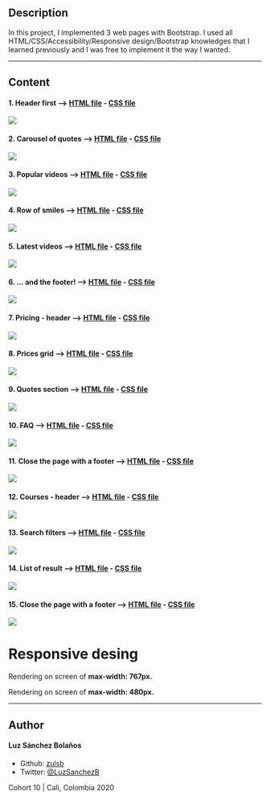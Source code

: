 ![]()

## Description

In this project, I implemented 3 web pages with Bootstrap. I used all HTML/CSS/Accessibility/Responsive design/Bootstrap knowledges that I learned previously
and I was free to implement it the way I wanted.

---
## Content
#### 1. Header first --> [HTML file](./0-homepage.html) - [CSS file](./styles.css)
![](./images/)

#### 2. Carousel of quotes --> [HTML file](./1-homepage.html) - [CSS file](./styles.css)
![](./images/)

#### 3. Popular videos --> [HTML file](./2-homepage.html) - [CSS file](./styles.css)
![](./images/)

#### 4. Row of smiles --> [HTML file](./3-homepage.html) - [CSS file](./styles.css)
![](./images/)

#### 5. Latest videos --> [HTML file](./4-homepage.html) - [CSS file](./styles.css)
![](./images/)

#### 6. ... and the footer! --> [HTML file](./homepage.html) - [CSS file](./styles.css)
![](./images/)

#### 7. Pricing - header --> [HTML file](./0-pricing.html) - [CSS file](./styles.css)
![](./images/)

#### 8. Prices grid --> [HTML file](./1-pricing.html) - [CSS file](./styles.css)
![](./images/)

#### 9. Quotes section --> [HTML file](./2-pricing.html) - [CSS file](./styles.css)
![](./images/)

#### 10. FAQ --> [HTML file](./3-pricing.html) - [CSS file](./styles.css)
![](./images/)

#### 11. Close the page with a footer --> [HTML file](./pricing.html) - [CSS file](./styles.css)
![](./images/)

#### 12. Courses - header --> [HTML file](./0-courses.html) - [CSS file](./styles.css)
![](./images/)

#### 13. Search filters --> [HTML file](./1-courses.html) - [CSS file](./styles.css)
![](./images/)

#### 14. List of result --> [HTML file](./2-courses.html) - [CSS file](./styles.css)
![](./images/)

#### 15. Close the page with a footer --> [HTML file](./courses.html) - [CSS file](./styles.css)
![](./images/)

# Responsive desing
Rendering on screen of **max-width: 767px.**


Rendering on screen of **max-width: 480px.**


---

## Author
#### Luz Sánchez Bolaños
- Github: [zulsb](https://github.com/zulsb)
- Twitter: [@LuzSanchezB](https://twitter.com/LuzSanchezB)

Cohort 10 | Cali, Colombia 2020